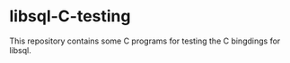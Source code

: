 # libsql-C-testing

This repository contains some C programs for testing the C bingdings for libsql.


